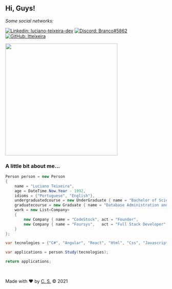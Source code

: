 <!--
**ltteixeira/ltteixeira** is a ✨ _special_ ✨ repository because its `README.md` (this file) appears on your GitHub profile.

Here are some ideas to get you started:

- ### Hi there 👋
- 🔭 I’m currently working on ...
- 🌱 I’m currently learning ...
- 👯 I’m looking to collaborate on ...
- 🤔 I’m looking for help with ...
- 💬 Ask me about ...
- 📫 How to reach me: ...
- 😄 Pronouns: ...
- ⚡ Fun fact: ...
-->


<h2>Hi, Guys!</h2>


<em>Some social networks: </em> 

[![Linkedin: luciano-teixeira-dev](https://img.shields.io/badge/-Luciano-blue?style=flat&logo=Linkedin&logoColor=white&link=https://www.linkedin.com/in/luciano-teixeira-dev/)](https://www.linkedin.com/in/luciano-teixeira-dev/)
    [![Discord: Branco#5862](https://img.shields.io/badge/-Branco%235862-blue?style=flat&logo=Discord&color=7289da&logoColor=white&link=https://discord.com/channels/@me)](https://discord.com/channels/@me)
    [![GitHub: ltteixeira](https://img.shields.io/github/followers/ltteixeira?label=follow&style=social)](https://github.com/ltteixeira)

<img width="350px" src="https://github-readme-stats.vercel.app/api?username=ltteixeira&theme=dark&show_icons=true&count_private=true&include_all_commits=true"/>

<!--![Luciano's GitHub stats](https://github-readme-stats.vercel.app/api?username=ltteixeira&count_private=true&show_icons=true&theme=dark&include_all_commits=true)-->

### A little bit about me...

```c#
Person person = new Person
{
    name = "Luciano Teixeira",
    age = DateTime.Now.Year - 1992,
    idioms = {"Portuguese", "English"},
    undergraduatedcourse = new UnderGraduate { name = "Bachelor of Science in Computer Science", institution = "EEP" },  
    graduatecourse = new Graduate { name = "Database Administration and Engineering", institution = "UNICAMP" },
    work = new List<Company> 
    { 
        new Company { name = "CodeStock", act = "Founder",              applications = new List<Applications>() },
        new Company { name = "Foursys",   act = "Full Stack Developer", applications = new List<Applications>() }
    }
};

var tecnologies = {"C#", "Angular", "React", "Html", "Css", "Javascript"};

var applications = person.Study(tecnologies);

return applications;
```
<br>

Made with ❤ by <a href="http://codestock.com.br">C. S.</a> &copy; 2021
